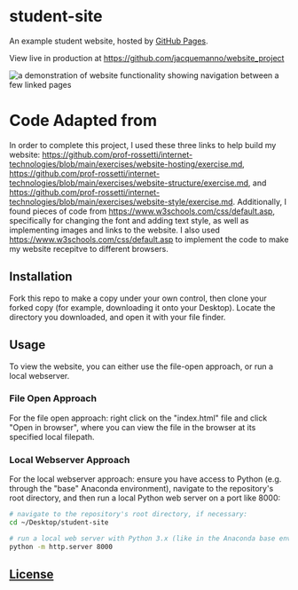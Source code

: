 # student-site

An example student website, hosted by [GitHub Pages](https://pages.github.com/).

View live in production at https://github.com/jacquemanno/website_project

![a demonstration of website functionality showing navigation between a few linked pages](https://raw.githubusercontent.com/SCSU-CSC-Department/201701-csc-443-01/e3ff575a3afab0f7b4a621a5246d05e51495759d/projects/personal-website/demo.gif)

# Code Adapted from

In order to complete this project, I used these three links to help build my website: https://github.com/prof-rossetti/internet-technologies/blob/main/exercises/website-hosting/exercise.md, https://github.com/prof-rossetti/internet-technologies/blob/main/exercises/website-structure/exercise.md, and https://github.com/prof-rossetti/internet-technologies/blob/main/exercises/website-style/exercise.md. Additionally, I found pieces of code from https://www.w3schools.com/css/default.asp, specifically for changing the font and adding text style, as well as implementing images and links to the website. I also used https://www.w3schools.com/css/default.asp to implement the code to make my website recepitve to different browsers.  
## Installation

Fork this repo to make a copy under your own control, then clone your forked copy (for example, downloading it onto your Desktop). Locate the directory you downloaded, and open it with your file finder.

## Usage

To view the website, you can either use the file-open approach, or run a local webserver.

### File Open Approach

For the file open approach: right click on the "index.html" file and click "Open in browser", where you can view the file in the browser at its specified local filepath.

### Local Webserver Approach

For the local webserver approach: ensure you have access to Python (e.g. through the "base" Anaconda environment), navigate to the repository's root directory, and then run a local Python web server on a port like 8000:

```sh
# navigate to the repository's root directory, if necessary:
cd ~/Desktop/student-site

# run a local web server with Python 3.x (like in the Anaconda base environment):
python -m http.server 8000
```

## [License](/LICENSE)
